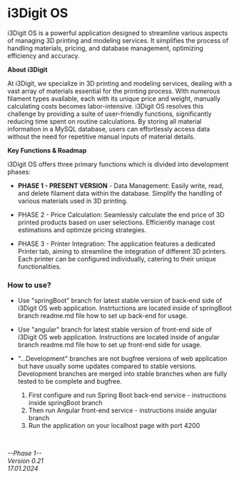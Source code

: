 # i3Digit OS

i3Digit OS is a powerful application designed to streamline various aspects of managing 3D printing and modeling services. It simplifies the process of handling materials, pricing, and database management, optimizing efficiency and accuracy.

**About i3Digit**

At i3Digit, we specialize in 3D printing and modeling services, dealing with a vast array of materials essential for the printing process. With numerous filament types available, each with its unique price and weight, manually calculating costs becomes labor-intensive. i3Digit OS resolves this challenge by providing a suite of user-friendly functions, significantly reducing time spent on routine calculations. By storing all material information in a MySQL database, users can effortlessly access data without the need for repetitive manual inputs of material details.

**Key Functions & Roadmap**

i3Digit OS offers three primary functions which is divided into development phases:

- **PHASE 1 - PRESENT VERSION** - Data Management: Easily write, read, and delete filament data within the database. Simplify the handling of various materials used in 3D printing.

- PHASE 2 - Price Calculation: Seamlessly calculate the end price of 3D printed products based on user selections. Efficiently manage cost estimations and optimize pricing strategies.

- PHASE 3 - Printer Integration: The application features a dedicated Printer tab, aiming to streamline the integration of different 3D printers. Each printer can be configured individually, catering to their unique functionalities.

### How to use?

- Use "springBoot" branch for latest stable version of back-end side of i3Digit OS web application. Instrtuctions are located inside of springBoot branch readme.md file how to set up back-end for usage.
- Use "angular" branch for latest stable version of front-end side of i3Digit OS web application. Instructions are located inside of angular branch readme.md file how to set up front-end side for usage.
- "...Development" branches are not bugfree versions of web application but have usually some updates compared to stable versions. Development branches are merged into stable branches when are fully tested to be complete and bugfree.

  1. First configure and run Spring Boot back-end service - instructions inside springBoot branch
  2. Then run Angular front-end service - instructions inside angular branch
  3. Run the application on your localhost page with port 4200

<br>
 
*--Phase 1--* <br>
*Version 0.21* <br>
*17.01.2024*
